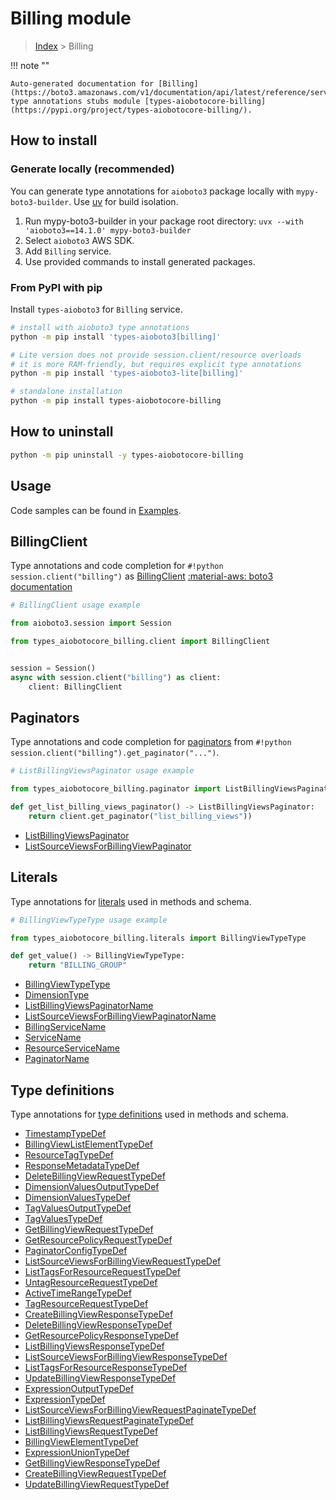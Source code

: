 # Billing module

> [Index](../README.md) > Billing


!!! note ""

    Auto-generated documentation for [Billing](https://boto3.amazonaws.com/v1/documentation/api/latest/reference/services/billing.html#billing)
    type annotations stubs module [types-aiobotocore-billing](https://pypi.org/project/types-aiobotocore-billing/).

## How to install

### Generate locally (recommended)

You can generate type annotations for `aioboto3` package locally with `mypy-boto3-builder`.
Use [uv](https://docs.astral.sh/uv/getting-started/installation/) for build isolation.

1. Run mypy-boto3-builder in your package root directory: `uvx --with 'aioboto3==14.1.0' mypy-boto3-builder`
1. Select `aioboto3` AWS SDK.
1. Add `Billing` service.
1. Use provided commands to install generated packages.



### From PyPI with pip

Install `types-aioboto3` for `Billing` service.

```bash
# install with aioboto3 type annotations
python -m pip install 'types-aioboto3[billing]'

# Lite version does not provide session.client/resource overloads
# it is more RAM-friendly, but requires explicit type annotations
python -m pip install 'types-aioboto3-lite[billing]'

# standalone installation
python -m pip install types-aiobotocore-billing
```



## How to uninstall

```bash
python -m pip uninstall -y types-aiobotocore-billing
```

## Usage

Code samples can be found in [Examples](./usage.md).

## BillingClient

Type annotations and code completion for  `#!python session.client("billing")` as [BillingClient](./client.md)
[:material-aws: boto3 documentation](https://boto3.amazonaws.com/v1/documentation/api/latest/reference/services/billing.html#Billing.Client)

```python
# BillingClient usage example

from aioboto3.session import Session

from types_aiobotocore_billing.client import BillingClient


session = Session()
async with session.client("billing") as client:
    client: BillingClient
```


## Paginators

Type annotations and code completion for
[paginators](./paginators.md)
from `#!python session.client("billing").get_paginator("...")`.

```python
# ListBillingViewsPaginator usage example

from types_aiobotocore_billing.paginator import ListBillingViewsPaginator

def get_list_billing_views_paginator() -> ListBillingViewsPaginator:
    return client.get_paginator("list_billing_views"))
```

- [ListBillingViewsPaginator](./paginators.md#listbillingviewspaginator)
- [ListSourceViewsForBillingViewPaginator](./paginators.md#listsourceviewsforbillingviewpaginator)








## Literals

Type annotations for [literals](./literals.md) used in methods and schema.

```python
# BillingViewTypeType usage example

from types_aiobotocore_billing.literals import BillingViewTypeType

def get_value() -> BillingViewTypeType:
    return "BILLING_GROUP"
```

- [BillingViewTypeType](./literals.md#billingviewtypetype)
- [DimensionType](./literals.md#dimensiontype)
- [ListBillingViewsPaginatorName](./literals.md#listbillingviewspaginatorname)
- [ListSourceViewsForBillingViewPaginatorName](./literals.md#listsourceviewsforbillingviewpaginatorname)
- [BillingServiceName](./literals.md#billingservicename)
- [ServiceName](./literals.md#servicename)
- [ResourceServiceName](./literals.md#resourceservicename)
- [PaginatorName](./literals.md#paginatorname)




## Type definitions

Type annotations for [type definitions](./type_defs.md) used in methods and schema.

- [TimestampTypeDef](./type_defs.md#timestamptypedef)
- [BillingViewListElementTypeDef](./type_defs.md#billingviewlistelementtypedef)
- [ResourceTagTypeDef](./type_defs.md#resourcetagtypedef)
- [ResponseMetadataTypeDef](./type_defs.md#responsemetadatatypedef)
- [DeleteBillingViewRequestTypeDef](./type_defs.md#deletebillingviewrequesttypedef)
- [DimensionValuesOutputTypeDef](./type_defs.md#dimensionvaluesoutputtypedef)
- [DimensionValuesTypeDef](./type_defs.md#dimensionvaluestypedef)
- [TagValuesOutputTypeDef](./type_defs.md#tagvaluesoutputtypedef)
- [TagValuesTypeDef](./type_defs.md#tagvaluestypedef)
- [GetBillingViewRequestTypeDef](./type_defs.md#getbillingviewrequesttypedef)
- [GetResourcePolicyRequestTypeDef](./type_defs.md#getresourcepolicyrequesttypedef)
- [PaginatorConfigTypeDef](./type_defs.md#paginatorconfigtypedef)
- [ListSourceViewsForBillingViewRequestTypeDef](./type_defs.md#listsourceviewsforbillingviewrequesttypedef)
- [ListTagsForResourceRequestTypeDef](./type_defs.md#listtagsforresourcerequesttypedef)
- [UntagResourceRequestTypeDef](./type_defs.md#untagresourcerequesttypedef)
- [ActiveTimeRangeTypeDef](./type_defs.md#activetimerangetypedef)
- [TagResourceRequestTypeDef](./type_defs.md#tagresourcerequesttypedef)
- [CreateBillingViewResponseTypeDef](./type_defs.md#createbillingviewresponsetypedef)
- [DeleteBillingViewResponseTypeDef](./type_defs.md#deletebillingviewresponsetypedef)
- [GetResourcePolicyResponseTypeDef](./type_defs.md#getresourcepolicyresponsetypedef)
- [ListBillingViewsResponseTypeDef](./type_defs.md#listbillingviewsresponsetypedef)
- [ListSourceViewsForBillingViewResponseTypeDef](./type_defs.md#listsourceviewsforbillingviewresponsetypedef)
- [ListTagsForResourceResponseTypeDef](./type_defs.md#listtagsforresourceresponsetypedef)
- [UpdateBillingViewResponseTypeDef](./type_defs.md#updatebillingviewresponsetypedef)
- [ExpressionOutputTypeDef](./type_defs.md#expressionoutputtypedef)
- [ExpressionTypeDef](./type_defs.md#expressiontypedef)
- [ListSourceViewsForBillingViewRequestPaginateTypeDef](./type_defs.md#listsourceviewsforbillingviewrequestpaginatetypedef)
- [ListBillingViewsRequestPaginateTypeDef](./type_defs.md#listbillingviewsrequestpaginatetypedef)
- [ListBillingViewsRequestTypeDef](./type_defs.md#listbillingviewsrequesttypedef)
- [BillingViewElementTypeDef](./type_defs.md#billingviewelementtypedef)
- [ExpressionUnionTypeDef](./type_defs.md#expressionuniontypedef)
- [GetBillingViewResponseTypeDef](./type_defs.md#getbillingviewresponsetypedef)
- [CreateBillingViewRequestTypeDef](./type_defs.md#createbillingviewrequesttypedef)
- [UpdateBillingViewRequestTypeDef](./type_defs.md#updatebillingviewrequesttypedef)


